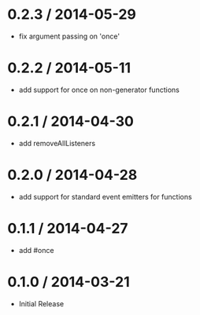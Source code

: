 
0.2.3 / 2014-05-29 
==================

 * fix argument passing on 'once'

0.2.2 / 2014-05-11 
==================

 * add support for once on non-generator functions

0.2.1 / 2014-04-30 
==================

 * add removeAllListeners

0.2.0 / 2014-04-28 
==================

 * add support for standard event emitters for functions

0.1.1 / 2014-04-27 
==================

 * add #once

0.1.0 / 2014-03-21
==================

 * Initial Release
